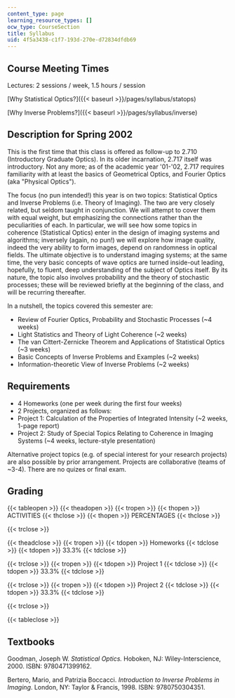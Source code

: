 ```yaml
---
content_type: page
learning_resource_types: []
ocw_type: CourseSection
title: Syllabus
uid: 4f5a3438-c1f7-193d-270e-d72834dfdb69
---
```


Course Meeting Times
--------------------

Lectures: 2 sessions / week, 1.5 hours / session

[Why Statistical Optics?]({{< baseurl >}}/pages/syllabus/statops)

[Why Inverse Problems?]({{< baseurl >}}/pages/syllabus/inverse)

Description for Spring 2002
---------------------------

This is the first time that this class is offered as follow-up to 2.710 (Introductory Graduate Optics). In its older incarnation, 2.717 itself was introductory. Not any more; as of the academic year '01-'02, 2.717 requires familiarity with at least the basics of Geometrical Optics, and Fourier Optics (aka "Physical Optics").

The focus (no pun intended!) this year is on two topics: Statistical Optics and Inverse Problems (i.e. Theory of Imaging). The two are very closely related, but seldom taught in conjunction. We will attempt to cover them with equal weight, but emphasizing the connections rather than the peculiarities of each. In particular, we will see how some topics in coherence (Statistical Optics) enter in the design of imaging systems and algorithms; inversely (again, no pun!) we will explore how image quality, indeed the very ability to form images, depend on randomness in optical fields. The ultimate objective is to understand imaging systems; at the same time, the very basic concepts of wave optics are turned inside-out leading, hopefully, to fluent, deep understanding of the subject of Optics itself. By its nature, the topic also involves probability and the theory of stochastic processes; these will be reviewed briefly at the beginning of the class, and will be recurring thereafter.

In a nutshell, the topics covered this semester are:

*   Review of Fourier Optics, Probability and Stochastic Processes (~4 weeks)
*   Light Statistics and Theory of Light Coherence (~2 weeks)
*   The van Cittert-Zernicke Theorem and Applications of Statistical Optics (~3 weeks)
*   Basic Concepts of Inverse Problems and Examples (~2 weeks)
*   Information-theoretic View of Inverse Problems (~2 weeks)

Requirements
------------

*   4 Homeworks (one per week during the first four weeks)
*   2 Projects, organized as follows:
*   Project 1: Calculation of the Properties of Integrated Intensity (~2 weeks, 1-page report)
*   Project 2: Study of Special Topics Relating to Coherence in Imaging Systems (~4 weeks, lecture-style presentation)

Alternative project topics (e.g. of special interest for your research projects) are also possible by prior arrangement. Projects are collaborative (teams of ~3-4). There are no quizes or final exam.

Grading
-------

{{< tableopen >}}
{{< theadopen >}}
{{< tropen >}}
{{< thopen >}}
ACTIVITIES
{{< thclose >}}
{{< thopen >}}
PERCENTAGES
{{< thclose >}}

{{< trclose >}}

{{< theadclose >}}
{{< tropen >}}
{{< tdopen >}}
Homeworks
{{< tdclose >}}
{{< tdopen >}}
33.3%
{{< tdclose >}}

{{< trclose >}}
{{< tropen >}}
{{< tdopen >}}
Project 1
{{< tdclose >}}
{{< tdopen >}}
33.3%
{{< tdclose >}}

{{< trclose >}}
{{< tropen >}}
{{< tdopen >}}
Project 2
{{< tdclose >}}
{{< tdopen >}}
33.3%
{{< tdclose >}}

{{< trclose >}}

{{< tableclose >}}

Textbooks
---------

Goodman, Joseph W. _Statistical Optics._ Hoboken, NJ: Wiley-Interscience, 2000. ISBN: 9780471399162.

Bertero, Mario, and Patrizia Boccacci. _Introduction to Inverse Problems in Imaging_. London, NY: Taylor & Francis, 1998. ISBN: 9780750304351.